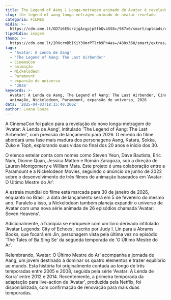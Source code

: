 ```yaml
---
title: The Legend of Aang | Longa-metragem animado de Avatar é revelado
slug: the-legend-of-aang-longa-metragem-animado-de-avatar-revelado
categoria: FILMES
midia: >-
  https://cdn.ome.lt/GD7i6EScrzjgAcgpjpSfbQvaSS8=/987x0/smart/uploads/conteudo/fotos/OMELETE_CAPA_-_2025-03-28T135848.627.png
tipoMidia: imagem
thumb: >-
  https://cdn.ome.lt/2RHcrmBbIKiY3OmrPTlrb9Pn4as=/480x360/smart/extras/conteudos/omelete_THUMB_-_2025-03-28T135837.750.png
tags:
  - 'Avatar: A Lenda de Aang'
  - 'The Legend of Aang: The Last Airbender'
  - CinemaCon
  - animação
  - Nickelodeon
  - Paramount
  - expansão de universo
  - '2026'
keywords: >-
  Avatar: A Lenda de Aang, The Legend of Aang: The Last Airbender, CinemaCon,
  animação, Nickelodeon, Paramount, expansão de universo, 2026
data: '2025-04-03T18:15:40.260Z'
author: Luana Souza
---
```


A CinemaCon foi palco para a revelação do novo longa-metragem de 'Avatar: A Lenda de Aang', intitulado 'The Legend of Aang: The Last Airbender', com previsão de lançamento para 2026. O enredo do filme abordará uma fase mais madura dos personagens Aang, Katara, Sokka, Zuko e Toph, explorando suas vidas no final dos 20 anos e início dos 30.

O elenco estelar conta com nomes como Steven Yeun, Dave Bautista, Eric Nam, Dionne Quan, Jessica Matten e Román Zaragoza, sob a direção de Lauren Montgomery e William Mata. Este projeto é uma colaboração entre a Paramount e a Nickelodeon Movies, seguindo o anúncio de junho de 2022 sobre o desenvolvimento de três filmes de animação baseados em 'Avatar: O Último Mestre do Ar'.

A estreia mundial do filme está marcada para 30 de janeiro de 2026, enquanto no Brasil, a data de lançamento será em 5 de fevereiro do mesmo ano. Paralelo a isso, a Nickelodeon também planeja expandir o universo de Avatar com uma nova série animada de 26 episódios chamada 'Avatar: Seven Heavens'.

Adicionalmente, a franquia se enriquece com um livro derivado intitulado 'Avatar Legends: City of Echoes', escrito por Judy I. Lin para a Abrams Books, que focará em Jin, personagem vista pela última vez no episódio 'The Tales of Ba Sing Se' da segunda temporada de 'O Último Mestre do Ar'.

Relembrando, 'Avatar: O Último Mestre do Ar' acompanha a jornada de Aang, um jovem destinado a dominar os quatro elementos e trazer equilíbrio ao mundo. Esta história foi originalmente contada ao longo de três temporadas entre 2005 e 2008, seguida pela série 'Avatar: A Lenda de Korra' entre 2012 e 2014. Recentemente, a primeira temporada da adaptação para live-action de 'Avatar', produzida pela Netflix, foi disponibilizada, com confirmação de renovação para mais duas temporadas.
